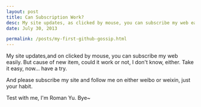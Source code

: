 ```yaml
---
layout: post
title: Can Subscription Work?
desc: My site updates, as clicked by mouse, you can subscribe my web easily. But cause of new item, could it work or not, I don't know, either. Take it easy, now... have a try.
date: July 30, 2013

permalink: /posts/my-first-github-gossip.html
---
```

My site updates,and on clicked by mouse, you can subscribe my web easily. But cause of new item, could it work or not, I don't know, either. Take it easy, now... have a try.

And please subscribe my site and follow me on either weibo or weixin, just your habit.

Test with me, I'm Roman Yu. Bye~ 
